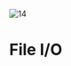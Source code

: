 ![14](https://github.com/manningstinson/holbertonschool-low_level_programming/assets/104523090/39c61b1d-3d90-4a8b-8bb4-0758efb7dab4)
# File I/O
